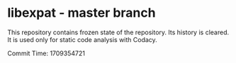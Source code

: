 # libexpat - master branch

This repository contains frozen state of the repository.
Its history is cleared. It is used only for static code
analysis with Codacy.

Commit Time: 1709354721